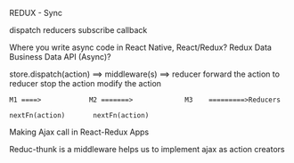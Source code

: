 REDUX - Sync

dispatch
reducers
subscribe callback

Where you write async code in React Native, React/Redux?
    Redux
        Data
        Business
        Data API (Async)?

store.dispatch(action) ==>      middleware(s)                 ==> reducer
                                        forward the action to reducer
                                        stop the action
                                        modify the action

    M1 ====>            M2 =======>             M3    =========>Reducers

    nextFn(action)       nextFn(action)


Making Ajax call in React-Redux Apps

Reduc-thunk is a middleware
helps us to implement ajax as action creators